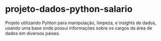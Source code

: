 # projeto-dados-python-salario
Projeto utilizando Pyhton para manipulação, limpeza, e insights de dados, usando uma base onde possui informações sobre os cargos da área de dados em diversos paises.
